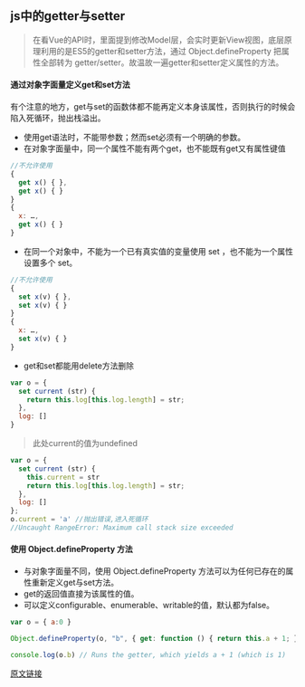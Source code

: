 ## js中的getter与setter


> 在看Vue的API时，里面提到修改Model层，会实时更新View视图，底层原理利用的是ES5的getter和setter方法，通过 Object.defineProperty 把属性全部转为 getter/setter。故温故一遍getter和setter定义属性的方法。

#### 通过对象字面量定义get和set方法

有个注意的地方，get与set的函数体都不能再定义本身该属性，否则执行的时候会陷入死循环，抛出栈溢出。

- 使用get语法时，不能带参数；然而set必须有一个明确的参数。
- 在对象字面量中，同一个属性不能有两个get，也不能既有get又有属性键值

```javascript
//不允许使用
{ 
  get x() { },
  get x() { }
} 
{ 
  x: …,
  get x() { }
}
```

- 在同一个对象中，不能为一个已有真实值的变量使用 set ，也不能为一个属性设置多个 set。

```javascript
//不允许使用
{ 
  set x(v) { }, 
  set x(v) { } 
} 
{ 
  x: …, 
  set x(v) { } 
}
```

- get和set都能用delete方法删除

```javascript
var o = {
  set current (str) {
    return this.log[this.log.length] = str;
  },
  log: []
}
```
> 此处current的值为undefined

```javascript
var o = {
  set current (str) {
    this.current = str 
    return this.log[this.log.length] = str;
  },
  log: []
};
o.current = 'a' //抛出错误,进入死循环
//Uncaught RangeError: Maximum call stack size exceeded
```

#### 使用 Object.defineProperty 方法
- 与对象字面量不同，使用 Object.defineProperty 方法可以为任何已存在的属性重新定义get与set方法。
- get的返回值直接为该属性的值。
- 可以定义configurable、enumerable、writable的值，默认都为false。

```javascript
var o = { a:0 }

Object.defineProperty(o, "b", { get: function () { return this.a + 1; } });

console.log(o.b) // Runs the getter, which yields a + 1 (which is 1)
```

[原文链接](http://blog.csdn.net/wkyseo/article/details/53996012)
